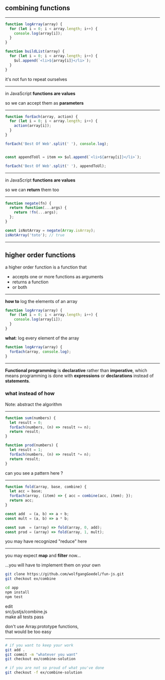 ## combining functions

---

````js
function logArray(array) {
  for (let i = 0; i < array.length; i++) {
    console.log(array[i]);
  }
}

function buildList(array) {
  for (let i = 0; i < array.length; i++) {
    $ul.append(`<li>${array[i]}</li>`);
  }
}
````

it's not fun to repeat ourselves<!-- .element: class="fragment" -->

---

in JavaScript **functions are values**

so we can accept them as **parameters**

---

````js
function forEach(array, action) {
  for (let i = 0; i < array.length; i++) {
    action(array[i]);
  }
}

forEach('Best Of Web'.split(' '), console.log);


const appendToUl = item => $ul.append(`<li>${array[i]}</li>`);

forEach('Best Of Web'.split(' '), appendToUl);
````

---

in JavaScript **functions are values**

so we can **return** them too

---

````js
function negate(fn) {
  return function(...args) {
    return !fn(...args);
  };
}

const isNotArray = negate(Array.isArray);
isNotArray('toto'); // true
````

---

## higher order functions

a higher order function is a function that
- accepts one or more functions as arguments<!-- .element: class="fragment" -->
- returns a function<!-- .element: class="fragment" -->
- or both<!-- .element: class="fragment" -->

---

**how to** log the elements of an array
````js
function logArray(array) {
  for (let i = 0; i < array.length; i++) {
    console.log(array[i]);
  }
}
````

**what**: log every element of the array
````js
function logArray(array) {
  forEach(array, console.log);
}
````

---

**Functional programming** is **declarative** rather than **imperative**, which means programming is done with **expressions** or **declarations** instead of **statements**.

### **what** instead of **how**

Note: abstract the algorithm

---

````js
function sum(numbers) {
  let result = 0;
  forEach(numbers, (n) => result += n);
  return result;
}

function prod(numbers) {
  let result = 1;
  forEach(numbers, (n) => result *= n);
  return result;
}
````
can you see a pattern here ?<!-- .element: class="fragment" -->

---

````js
function fold(array, base, combine) {
  let acc = base;
  forEach(array, (item) => { acc = combine(acc, item); });
  return acc;
}

const add  = (a, b) => a + b;
const mult = (a, b) => a * b;

const sum  = (array) => fold(array, 0, add);
const prod = (array) => fold(array, 1, mult);
````
you may have recognized "reduce" here<!-- .element: class="fragment" -->

---

you may expect **map** and **filter** now...

...you will have to implement them on your own<!-- .element: class="fragment" -->

````bash
git clone https://github.com/wolfgangGoedel/fun-js.git
git checkout ex/combine

cd app
npm install
npm test
````
<!-- .element: class="fragment" -->

edit<br>
src/justjs/combine.js<br>
make all tests pass
<!-- .element: class="fragment" -->

don't use Array.prototype functions,<br>
that would be too easy
<!-- .element: class="fragment" -->

---

````bash
# if you want to keep your work
git add .
git commit -m "whatever you want"
git checkout ex/combine-solution

# if you are not so proud of what you've done
git checkout -f ex/combine-solution
````